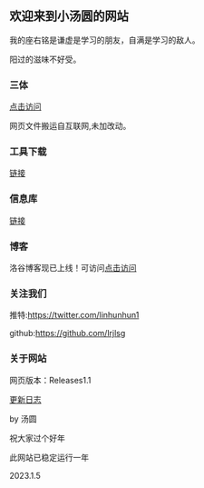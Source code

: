 ## 欢迎来到小汤圆的网站

我的座右铭是谦虚是学习的朋友，自满是学习的敌人。

阳过的滋味不好受。

### 三体

[点击访问](https://lrjlsg.github.io/xinxk/threebody/index.html)

网页文件搬运自互联网,未加改动。

### 工具下载

[链接](https://lrjlsg.github.io/gq)

### 信息库

[链接](https://lrjlsg.github.io/xinxk)

### 博客

洛谷博客现已上线！可访问[点击访问](https://www.luogu.com.cn/blog/lianruijie/)

### 关注我们

推特:https://twitter.com/linhunhun1

github:https://github.com/lrjlsg

### 关于网站

网页版本：Releases1.1

[更新日志](https://lrjlsg.github.io/gx)

by 汤圆

祝大家过个好年

此网站已稳定运行一年

2023.1.5
